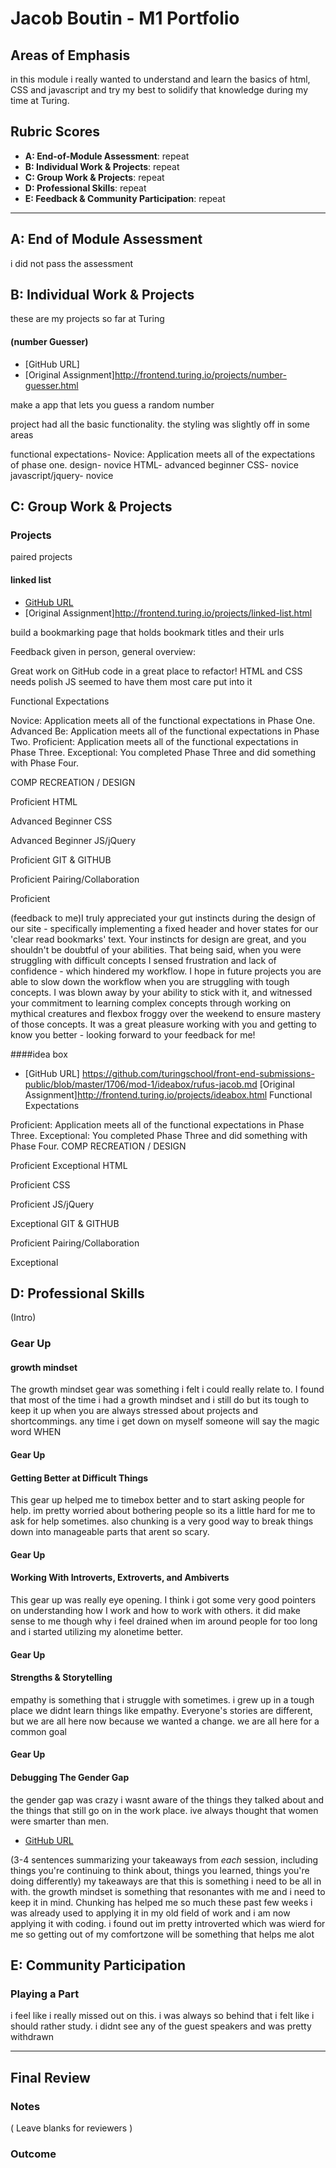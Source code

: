 # Jacob Boutin - M1 Portfolio

## Areas of Emphasis

in this module i really wanted to understand and learn the basics of html, CSS and javascript and try my best to solidify that knowledge during my time at Turing.
## Rubric Scores

* **A: End-of-Module Assessment**: repeat
* **B: Individual Work & Projects**: repeat
* **C: Group Work & Projects**: repeat
* **D: Professional Skills**: repeat
* **E: Feedback & Community Participation**: repeat

-----------------------

## A: End of Module Assessment

i did not pass the assessment


## B: Individual Work & Projects

these are my projects so far at Turing 

#### (number Guesser)

* [GitHub URL]
* [Original Assignment]http://frontend.turing.io/projects/number-guesser.html

make a app that lets you guess a random number

project had all the basic functionality. the styling was slightly off in some areas

functional expectations-
    Novice: Application meets all of the expectations of phase one.
design-
    novice
HTML-
    advanced beginner
CSS-
    novice
javascript/jquery-
    novice

## C: Group Work & Projects

### Projects

paired projects

#### linked list

* [GitHub URL](https://github.com/jbou962/pj-linklists)
* [Original Assignment]http://frontend.turing.io/projects/linked-list.html

build a bookmarking page that holds bookmark titles and their urls

Feedback given in person, general overview:

Great work on GitHub
code in a great place to refactor!
HTML and CSS needs polish
JS seemed to have them most care put into it

Functional Expectations

Novice: Application meets all of the functional expectations in Phase One.
Advanced Be: Application meets all of the functional expectations in Phase Two.
Proficient: Application meets all of the functional expectations in Phase Three.
Exceptional: You completed Phase Three and did something with Phase Four.

COMP RECREATION / DESIGN

Proficient
HTML

Advanced Beginner
CSS

Advanced Beginner
JS/jQuery

Proficient
GIT & GITHUB

Proficient
Pairing/Collaboration

Proficient

(feedback to me)I truly appreciated your gut instincts during the design of our site - specifically implementing a fixed header and hover states for our 'clear read bookmarks' text. Your instincts for design are great, and you shouldn't be doubtful of your abilities. That being said, when you were struggling with difficult concepts I sensed frustration and lack of confidence - which hindered my workflow. I hope in future projects you are able to slow down the workflow when you are struggling with tough concepts. I was blown away by your ability to stick with it, and witnessed your commitment to learning complex concepts through working on mythical creatures and flexbox froggy over the weekend to ensure mastery of those concepts. It was a great pleasure working with you and getting to know you better - looking forward to your feedback for me!

####idea box
* [GitHub URL] https://github.com/turingschool/front-end-submissions-public/blob/master/1706/mod-1/ideabox/rufus-jacob.md
 [Original Assignment]http://frontend.turing.io/projects/ideabox.html
Functional Expectations

Proficient: Application meets all of the functional expectations in Phase Three.
Exceptional: You completed Phase Three and did something with Phase Four.
COMP RECREATION / DESIGN

Proficient
Exceptional
HTML

Proficient
CSS

Proficient
JS/jQuery

Exceptional
GIT & GITHUB

Proficient
Pairing/Collaboration

Exceptional

## D: Professional Skills
(Intro)

### Gear Up
#### growth mindset
The growth mindset gear was something i felt i could really relate to. I found that most of the time i had a growth mindset and i still do but its tough to keep it up when you are always stressed about projects and shortcommings. any time i get down on myself someone will say the magic word WHEN

#### Gear Up
#### Getting Better at Difficult Things

This gear up helped me to timebox better and to start asking people for help. im pretty worried about bothering people so its a little hard for me to ask for help sometimes. also chunking is a very good way to break things down into manageable parts that arent so scary.

#### Gear Up
#### Working With Introverts, Extroverts, and Ambiverts

 This gear up was really eye opening. I think i got some very good pointers on understanding how I work and how to work with others. it did make sense to me though why i feel drained when im around people for too long and i started utilizing my alonetime better.

#### Gear Up
#### Strengths & Storytelling

empathy is something that i struggle with sometimes. i grew up in a tough place we didnt learn things like empathy. Everyone's stories are different, but we are all here now because we wanted a change. we are all here for a common goal

#### Gear Up
#### Debugging The Gender Gap

the gender gap was crazy i wasnt aware of the things they talked about and the things that still go on in the work place. ive always thought that women were smarter than men.


* [GitHub URL](https://github.com/jbou962)

(3-4 sentences summarizing your takeaways from _each_ session, including things you're continuing to think about, things you learned, things you're doing differently)
my takeaways are that this is something i need to be all in with. the growth mindset is something that resonantes with me and i need to keep it in mind. Chunking has helped me so much these past few weeks i was already used to applying it in my old field of work and i am now applying it with coding. i found out im pretty introverted which was wierd for me so getting out of my comfortzone will be something that helps me alot

## E: Community Participation

### Playing a Part

i feel like i really missed out on this. i was always so behind that i felt like i should rather study. i didnt see any of the guest speakers and was pretty withdrawn

------------------

## Final Review

### Notes

( Leave blanks for reviewers )

### Outcome

